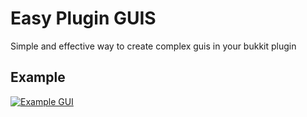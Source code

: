 
# Easy Plugin GUIS

Simple and effective way to create complex guis in your bukkit plugin


## Example

[![Example GUI](https://i.gyazo.com/998c8f76bb0dfa51908377f9953629ea.png)](https://i.gyazo.com/57514bec60d89cfd42dcdaa3441f90b9.mp4)

